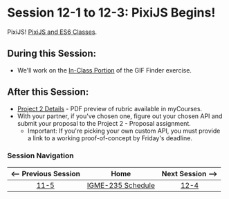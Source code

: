 # Session 12-1 to 12-3: PixiJS Begins!

PixiJS!
[PixiJS and ES6 Classes](https://github.com/tonethar/IGME-235-Shared/blob/master/tutorial/pixi-js-0.md).

## During this Session:
- We'll work on the [In-Class Portion](https://github.com/tonethar/IGME-235-Shared/blob/master/tutorial/HW-gif-finder.md#section10) of the GIF Finder exercise.

## After this Session:
- [Project 2 Details](https://github.com/dccircuit/IGME-235-Fall-2019/blob/master/projects/project-2.md) - PDF preview of rubric available in myCourses.
- With your partner, if you've chosen one, figure out your chosen API and submit your proposal to the Project 2 - Proposal assignment. 
  - Important: If you're picking your own custom API, you must provide a link to a working proof-of-concept by Friday's deadline.


### Session Navigation

| <-- Previous Session |               Home                  | Next Session --> |
|:--------------------:|:-----------------------------------:|:----------------:|
|  [11-5](11-5.md)       | [IGME-235 Schedule](../schedule.md) |   [12-4](12-4.md)  |
